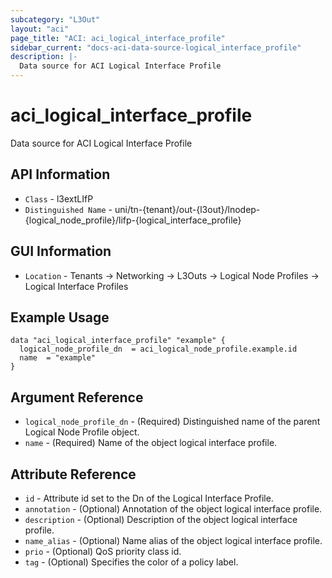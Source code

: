 ```yaml
---
subcategory: "L3Out"
layout: "aci"
page_title: "ACI: aci_logical_interface_profile"
sidebar_current: "docs-aci-data-source-logical_interface_profile"
description: |-
  Data source for ACI Logical Interface Profile
---
```


# aci_logical_interface_profile

Data source for ACI Logical Interface Profile

## API Information

- `Class` - l3extLIfP
- `Distinguished Name` - uni/tn-{tenant}/out-{l3out}/lnodep-{logical_node_profile}/lifp-{logical_interface_profile}

## GUI Information

- `Location` - Tenants -> Networking -> L3Outs -> Logical Node Profiles -> Logical Interface Profiles

## Example Usage

```hcl
data "aci_logical_interface_profile" "example" {
  logical_node_profile_dn  = aci_logical_node_profile.example.id
  name  = "example"
}
```

## Argument Reference

- `logical_node_profile_dn` - (Required) Distinguished name of the parent Logical Node Profile object.
- `name` - (Required) Name of the object logical interface profile.

## Attribute Reference

- `id` - Attribute id set to the Dn of the Logical Interface Profile.
- `annotation` - (Optional) Annotation of the object logical interface profile.
- `description` - (Optional) Description of the object logical interface profile.
- `name_alias` - (Optional) Name alias of the object logical interface profile.
- `prio` - (Optional) QoS priority class id.
- `tag` - (Optional) Specifies the color of a policy label.

